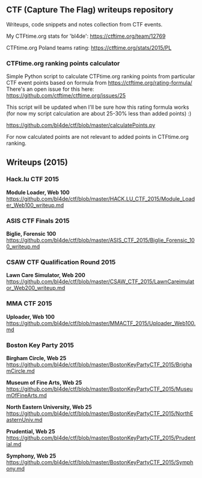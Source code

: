 ## CTF (Capture The Flag) writeups repository

Writeups, code snippets and notes collection from CTF events.

My CTFtime.org stats for 'bl4de': https://ctftime.org/team/12769

CTFtime.org Poland teams rating: https://ctftime.org/stats/2015/PL

### CTFtime.org ranking points calculator

Simple Python script to calculate CTFtime.org ranking points from particular CTF event points based on formula from
https://ctftime.org/rating-formula/
There's an open issue for this here:
https://github.com/ctftime/ctftime.org/issues/25

This script will be updated when I'll be sure how this rating formula works (for now my script calculation are about 25-30% less than added points) :)

https://github.com/bl4de/ctf/blob/master/calculatePoints.py

For now calculated points are not relevant to added points in CTFtime.org ranking.

## Writeups (2015)

### Hack.lu CTF 2015

**Module Loader, Web 100**
https://github.com/bl4de/ctf/blob/master/HACK.LU_CTF_2015/Module_Loader_Web100_writeup.md

### ASIS CTF Finals 2015

**Biglie, Forensic 100**            
https://github.com/bl4de/ctf/blob/master/ASIS_CTF_2015/Biglie_Forensic_100_writeup.md

### CSAW CTF Qualification Round 2015

**Lawn Care Simulator, Web 200**
https://github.com/bl4de/ctf/blob/master/CSAW_CTF_2015/LawnCareimulator_Web200_writeup.md

### MMA CTF 2015

**Uploader, Web 100**         
https://github.com/bl4de/ctf/blob/master/MMACTF_2015/Uploader_Web100.md

### Boston Key Party 2015

**Birgham Circle, Web 25**         
https://github.com/bl4de/ctf/blob/master/BostonKeyPartyCTF_2015/BrighamCircle.md

**Museum of Fine Arts, Web 25**         
https://github.com/bl4de/ctf/blob/master/BostonKeyPartyCTF_2015/MuseumOfFineArts.md

**North Eastern University, Web 25**        
https://github.com/bl4de/ctf/blob/master/BostonKeyPartyCTF_2015/NorthEasternUniv.md

**Prudential, Web 25**        
https://github.com/bl4de/ctf/blob/master/BostonKeyPartyCTF_2015/Prudential.md

**Symphony, Web 25**          
https://github.com/bl4de/ctf/blob/master/BostonKeyPartyCTF_2015/Symphony.md

